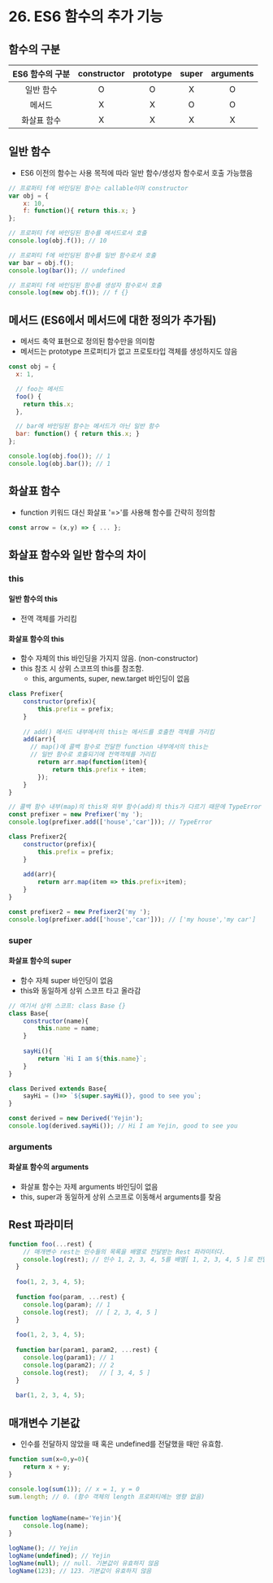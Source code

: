 # 26. ES6 함수의 추가 기능
## 함수의 구분
|ES6 함수의 구분|constructor|prototype|super|arguments|
|:---:|:---:|:---:|:---:|:---:|
|일반 함수|O|O|X|O|
|메서드|X|X|O|O|
|화살표 함수|X|X|X|X|

## 일반 함수
- ES6 이전의 함수는 사용 목적에 따라 일반 함수/생성자 함수로서 호출 가능했음
```Javascript
// 프로퍼티 f에 바인딩된 함수는 callable이며 constructor
var obj = {
	x: 10,
    f: function(){ return this.x; }
};

// 프로퍼티 f에 바인딩된 함수를 메서드로서 호출
console.log(obj.f()); // 10

// 프로퍼티 f에 바인딩된 함수를 일반 함수로서 호출
var bar = obj.f();
console.log(bar()); // undefined

// 프로퍼티 f에 바인딩된 함수를 생성자 함수로서 호출
console.log(new obj.f()); // f {}
```

## 메서드 (ES6에서 메서드에 대한 정의가 추가됨)
- 메서드 축약 표현으로 정의된 함수만을 의미함
- 메서드는 prototype 프로퍼티가 없고 프로토타입 객체를 생성하지도 않음
```Javascript
const obj = {
  x: 1,

  // foo는 메서드
  foo() { 
    return this.x;
  },

  // bar에 바인딩된 함수는 메서드가 아닌 일반 함수
  bar: function() { return this.x; }
};

console.log(obj.foo()); // 1
console.log(obj.bar()); // 1
```
## 화살표 함수
- function 키워드 대신 화살표 '=>'를 사용해 함수를 간략히 정의함
```Javascript
const arrow = (x,y) => { ... };
```

## 화살표 함수와 일반 함수의 차이
### this
#### 일반 함수의 this
- 전역 객체를 가리킴
#### 화살표 함수의 this
- 함수 자체의 this 바인딩을 가지지 않음. (non-constructor)
- this 참조 시 상위 스코프의 this를 참조함.
  - this, arguments, super, new.target 바인딩이 없음
```Javascript
class Prefixer{
	constructor(prefix){
    	this.prefix = prefix;
    }
    
    // add() 메서드 내부에서의 this는 메서드를 호출한 객체를 가리킴
    add(arr){
      // map()에 콜백 함수로 전달한 function 내부에서의 this는 
      // 일반 함수로 호출되기에 전역객체를 가리킴
    	return arr.map(function(item){
        	return this.prefix + item;
        });
	}
}

// 콜백 함수 내부(map)의 this와 외부 함수(add)의 this가 다르기 때문에 TypeError
const prefixer = new Prefixer('my ');
console.log(prefixer.add(['house','car'])); // TypeError
```
```Javascript
class Prefixer2{
	constructor(prefix){
    	this.prefix = prefix;
    }
    
    add(arr){
    	return arr.map(item => this.prefix+item);
    }
}

const prefixer2 = new Prefixer2('my ');
console.log(prefixer.add(['house','car'])); // ['my house','my car']
```

### super
#### 화살표 함수의 super
- 함수 자체 super 바인딩이 없음
- this와 동일하게 상위 스코프 타고 올라감
```Javascript
// 여기서 상위 스코프: class Base {}
class Base{
	constructor(name){
    	this.name = name;
    }
    
    sayHi(){
    	return `Hi I am ${this.name}`;
    }
}

class Derived extends Base{
	sayHi = ()=> `${super.sayHi()}, good to see you`;
}

const derived = new Derived('Yejin');
console.log(derived.sayHi()); // Hi I am Yejin, good to see you
```
### arguments
#### 화살표 함수의 arguments
- 화살표 함수는 자제 arguments 바인딩이 없음
- this, super과 동일하게 상위 스코프로 이동해서 arguments를 찾음

## Rest 파라미터
```Javascript
function foo(...rest) {
    // 매개변수 rest는 인수들의 목록을 배열로 전달받는 Rest 파라미터다.
    console.log(rest); // 인수 1, 2, 3, 4, 5를 배열[ 1, 2, 3, 4, 5 ]로 전달받음
  }
  
  foo(1, 2, 3, 4, 5);
  
  function foo(param, ...rest) {
    console.log(param); // 1
    console.log(rest);  // [ 2, 3, 4, 5 ]
  }
  
  foo(1, 2, 3, 4, 5);
  
  function bar(param1, param2, ...rest) {
    console.log(param1); // 1
    console.log(param2); // 2
    console.log(rest);   // [ 3, 4, 5 ]
  }
  
  bar(1, 2, 3, 4, 5);
```
## 매개변수 기본값
- 인수를 전달하지 않았을 때 혹은 undefined를 전달했을 때만 유효함.
```Javascript
function sum(x=0,y=0){
	return x + y;
}

console.log(sum(1)); // x = 1, y = 0 
sum.length; // 0. (함수 객체의 length 프로퍼티에는 영향 없음)


function logName(name='Yejin'){
	console.log(name);
}

logName(); // Yejin
logName(undefined); // Yejin
logName(null); // null. 기본값이 유효하지 않음
logName(123); // 123. 기본값이 유효하지 않음
```